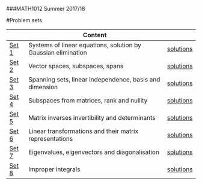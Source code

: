 ###MATH1012 Summer 2017/18 

#Problem sets

|| Content | |
---|---|---|
[Set 1](https://lms.uwa.edu.au/bbcswebdav/courses/MATH1012_TS-SUMM-B_2018/problem%20sets/workshop_1.pdf) |Systems of linear equations, solution by Gaussian elimination| [solutions](https://lms.uwa.edu.au/bbcswebdav/courses/MATH1012_TS-SUMM-B_2018/problem%20sets/workshop_1_soln.pdf)
[Set 2](https://lms.uwa.edu.au/bbcswebdav/courses/MATH1012_TS-SUMM-B_2018/problem%20sets/workshop_2.pdf) |Vector spaces, subspaces, spans| [solutions](https://lms.uwa.edu.au/bbcswebdav/courses/MATH1012_TS-SUMM-B_2018/problem%20sets/workshop_2_soln.pdf)
[Set 3](https://lms.uwa.edu.au/bbcswebdav/courses/MATH1012_TS-SUMM-B_2018/problem%20sets/workshop_3.pdf)|Spanning sets, linear independence, basis and dimension| [solutions](https://lms.uwa.edu.au/bbcswebdav/courses/MATH1012_TS-SUMM-B_2018/problem%20sets/workshop_3_soln.pdf)
[Set 4](https://lms.uwa.edu.au/bbcswebdav/courses/MATH1012_TS-SUMM-B_2018/problem%20sets/workshop_4.pdf)|Subspaces from matrices, rank and nullity| [solutions](https://lms.uwa.edu.au/bbcswebdav/courses/MATH1012_TS-SUMM-B_2018/problem%20sets/workshop_4_soln.pdf)
[Set 5](https://lms.uwa.edu.au/bbcswebdav/courses/MATH1012_TS-SUMM-B_2018/problem%20sets/workshop_5.pdf)|Matrix inverses invertibility and determinants| [solutions](https://lms.uwa.edu.au/bbcswebdav/courses/MATH1012_TS-SUMM-B_2018/problem%20sets/workshop_5_soln.pdf)
[Set 6](https://lms.uwa.edu.au/bbcswebdav/courses/MATH1012_TS-SUMM-B_2018/problem%20sets/workshop_6.pdf)|Linear transformations and their matrix representations| [solutions](https://lms.uwa.edu.au/bbcswebdav/courses/MATH1012_TS-SUMM-B_2018/problem%20sets/workshop_6_soln.pdf)
[Set 7](https://lms.uwa.edu.au/bbcswebdav/courses/MATH1012_TS-SUMM-B_2018/problem%20sets/workshop_7.pdf)|Eigenvalues, eigenvectors and diagonalisation| [solutions](https://lms.uwa.edu.au/bbcswebdav/courses/MATH1012_TS-SUMM-B_2018/problem%20sets/workshop_7_soln.pdf)
[Set 8](https://lms.uwa.edu.au/bbcswebdav/courses/MATH1012_TS-SUMM-B_2018/problem%20sets/workshop_8.pdf)|Improper integrals| [solutions](https://lms.uwa.edu.au/bbcswebdav/courses/MATH1012_TS-SUMM-B_2018/problem%20sets/workshop_8_soln.pdf)